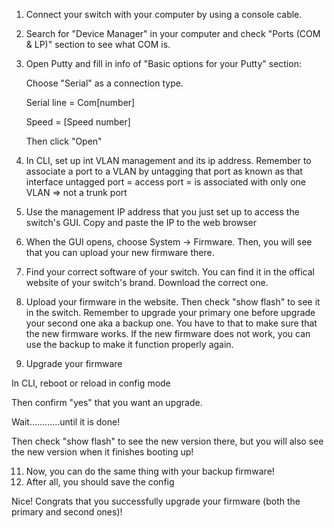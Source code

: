 1. Connect your switch with your computer by using a console cable. 
2. Search for "Device Manager" in your computer and check "Ports (COM & LP)" section to see what COM is.
3. Open Putty and fill in info of "Basic options for your Putty" section:
   
   Choose "Serial" as a connection type.
   
   Serial line = Com[number]
   
   Speed = [Speed number]
   
   Then click "Open"
   
5. In CLI, set up int VLAN management and its ip address. Remember to associate a port to a VLAN by untagging that port as known as that interface
   untagged port = access port = is associated with only one VLAN => not a trunk port
6. Use the management IP address that you just set up to access the switch's GUI. Copy and paste the IP to the web browser
7. When the GUI opens, choose System -> Firmware. Then, you will see that you can upload your new firmware there.
8. Find your correct software of your switch. You can find it in the offical website of your switch's brand. Download the correct one.
9. Upload your firmware in the website. Then check "show flash" to see it in the switch. Remember to upgrade your primary one before upgrade your second one aka a backup one. You have to that to make sure that the new firmware works. If the new firmware does not work, you can use the backup to make it function properly again.
10. Upgrade your firmware
    
   In CLI, reboot or reload in config mode

   Then confirm "yes" that you want an upgrade.

   Wait............until it is done!

   Then check "show flash" to see the new version there, but you will also see the new version when it finishes booting up!

11. Now, you can do the same thing with your backup firmware!
12. After all, you should save the config

Nice! Congrats that you successfully upgrade your firmware (both the primary and second ones)!
